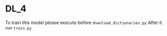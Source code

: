 # DL_4
To train this model please execute before <code>download_dictionaries.py</code>
After it run <code>train.py</code>
